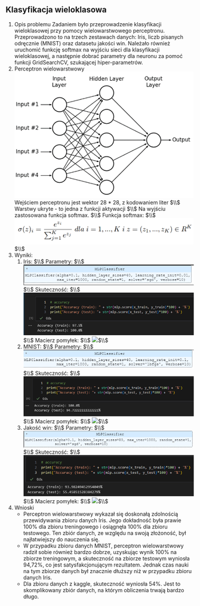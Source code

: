 ## Klasyfikacja wieloklasowa
1. Opis problemu
   Zadaniem było przeprowadzenie klasyfikacji wieloklasowej przy pomocy wielowarstwowego perceptronu. Przeprowadzono to na trzech zestawach danych: Iris, liczb pisanych odręcznie (MNIST) oraz datasetu jakości win. Należało również uruchomić funkcję softmax na wyjściu sieci dla klasyfikacji wieloklasowej, a następnie dobrać parametry dla neuronu za pomoć funkcji GridSearchCV, szukającej hiper-parametrów.
2. Perceptron wielowarstwowy
   ![](schematPerceptronWielowarstwowy.png)
   Wejściem perceptronu jest wektor 28 * 28, z kodowaniem liter $\\$
   Warstwy ukryte - to jedna z funkcji aktywacji $\\$
   Na wyjściu zastosowana funkcja softmax.
   $\\$
   Funkcja softmax: $\\$
   ![](softmax.png) $\\$
3. Wyniki:
   1. Iris: $\\$
      Parametry: $\\$
      ![](parametryIrys.png) $\\$
      Skuteczność: $\\$
      ![](skutecznośćIrys.png) $\\$
      Macierz pomyłek: $\\$
      ![](macierzPomyłekIrys.png)$\\$
   2. MNIST: $\\$
      Parametry: $\\$
      ![](parametryLiczby.png) $\\$
      Skuteczność: $\\$
      ![](skutecznośćLiczby.png) $\\$
      Macierz pomyłek: $\\$
      ![](macierzPomyłekLiczby.png)$\\$
   3. Jakość win: $\\$
      Parametry: $\\$
      ![](parametryWino.png) $\\$
      Skuteczność: $\\$
      ![](skutecznośćWino1.png) $\\$
      Macierz pomyłek: $\\$
      ![](macierzPomyłekWino.png)$\\$
4. Wnioski
   - Perceptron wielowarstwowy wykazał się doskonałą zdolnością przewidywania zbioru danych Iris. Jego dokładność była prawie 100% dla zbioru treningowego i osiągnęła 100% dla zbioru testowego. Ten zbiór danych, ze względu na swoją złożoność, był najłatwiejszy do nauczenia się.
   - W przypadku zbioru danych MNIST, perceptron wielowarstwowy radził sobie również bardzo dobrze, uzyskując wynik 100% na zbiorze treningowym, a skuteczność na zbiorze testowym wyniosła 94,72%, co jest satysfakcjonującym rezultatem. Jednak czas nauki na tym zbiorze danych był znacznie dłuższy niż w przypadku zbioru danych Iris.
   - Dla zbioru danych z kaggle, skuteczność wyniosła 54%. Jest to skomplikowany zbiór danych, na którym obliczenia trwają bardzo długo.
